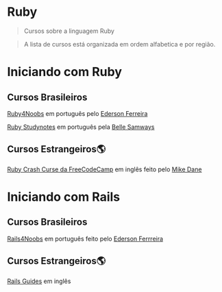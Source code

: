 # Ruby
> Cursos sobre a linguagem Ruby

> A lista de cursos está organizada em ordem alfabetica e por região.

# Iniciando com Ruby

## Cursos Brasileiros

[Ruby4Noobs](https://github.com/edersonferreira/ruby4noobs) em português pelo [Ederson Ferreira](https://github.com/edersonferreira/)

[Ruby Studynotes](https://github.com/bellesamways/studynotes/blob/master/Cursos/ruby_puro.md) em português pela [Belle Samways](https://github.com/bellesamways/)

## Cursos Estrangeiros🌎
[Ruby Crash Curse da FreeCodeCamp](https://www.youtube.com/watch?v=t_ispmWmdjY) em inglês feito pelo [Mike Dane](https://github.com/mikedane)

# Iniciando com Rails
## Cursos Brasileiros
[Rails4Noobs](https://github.com/edersonferreira/rails4noobs) em português feito pelo [Ederson Ferrreira](https://github.com/edersonferreira/)
## Cursos Estrangeiros🌎
[Rails Guides](https://guides.rubyonrails.org/) em inglês
